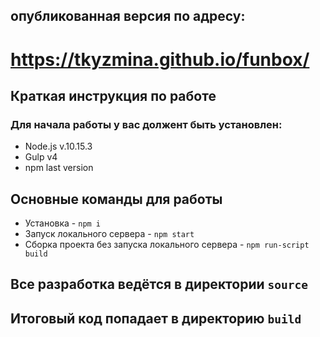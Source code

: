 ## опубликованная версия по адресу:
# https://tkyzmina.github.io/funbox/
## Краткая инструкция по работе
### Для начала работы у вас должент быть установлен:
* Node.js v.10.15.3
* Gulp v4
* npm last version
## Основные команды для работы
* Установка - `npm i`
* Запуск локального сервера - `npm start`
* Сборка проекта без запуска локального сервера - `npm run-script build`

## Все разработка ведётся в директории `source`
## Итоговый код попадает в директорию `build`

